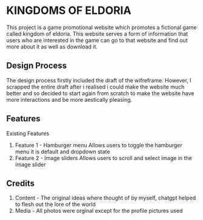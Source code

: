 # KINGDOMS OF ELDORIA
This project is a game promotional website which promotes a fictional game called kingdom of eldoria. This website serves a form of information that users who are interested in the game can go to that website and find out more about it as well as download it.

## Design Process
The design process firstly included the draft of the wifreframe. However, I scrapped the entire draft after i realised i could make the website much better and so decided to start again from scratch to make the website have more interactions and be more aestically pleasing.

## Features
Existing Features
1. Feature 1 - Hamburger menu
Allows users to toggle the hamburger menu it is default and dropdown state
2. Feature 2 - Image sliders
Allows users to scroll and select image in the image slider



## Credits
1. Content -
   The original ideas where thought of by myself, chatgpt helped to flesh out the lore of the world
2. Media - 
   All photos were orginal except for the profile pictures used
